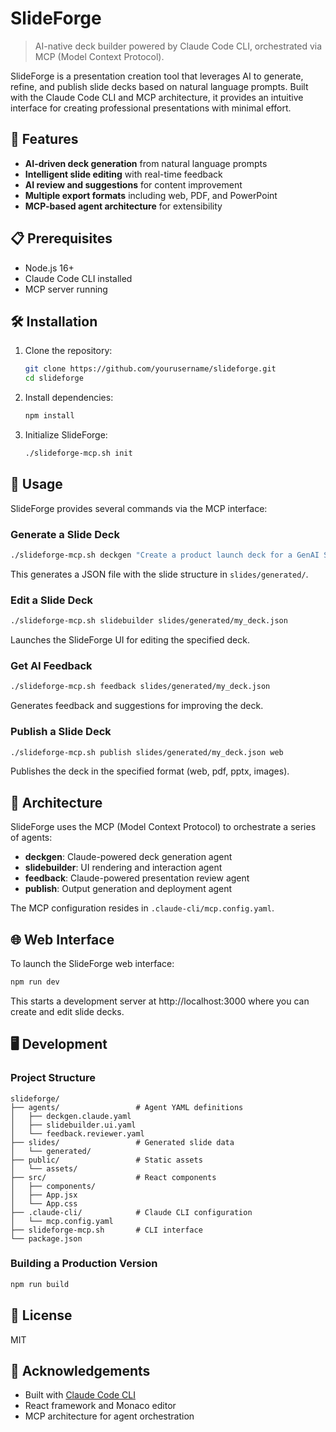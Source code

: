 # SlideForge

> AI-native deck builder powered by Claude Code CLI, orchestrated via MCP (Model Context Protocol).

SlideForge is a presentation creation tool that leverages AI to generate, refine, and publish slide decks based on natural language prompts. Built with the Claude Code CLI and MCP architecture, it provides an intuitive interface for creating professional presentations with minimal effort.

## 🚀 Features

- **AI-driven deck generation** from natural language prompts
- **Intelligent slide editing** with real-time feedback
- **AI review and suggestions** for content improvement
- **Multiple export formats** including web, PDF, and PowerPoint
- **MCP-based agent architecture** for extensibility

## 📋 Prerequisites

- Node.js 16+
- Claude Code CLI installed
- MCP server running

## 🛠️ Installation

1. Clone the repository:
   ```bash
   git clone https://github.com/yourusername/slideforge.git
   cd slideforge
   ```

2. Install dependencies:
   ```bash
   npm install
   ```

3. Initialize SlideForge:
   ```bash
   ./slideforge-mcp.sh init
   ```

## 📖 Usage

SlideForge provides several commands via the MCP interface:

### Generate a Slide Deck

```bash
./slideforge-mcp.sh deckgen "Create a product launch deck for a GenAI SaaS tool"
```

This generates a JSON file with the slide structure in `slides/generated/`.

### Edit a Slide Deck

```bash
./slideforge-mcp.sh slidebuilder slides/generated/my_deck.json
```

Launches the SlideForge UI for editing the specified deck.

### Get AI Feedback

```bash
./slideforge-mcp.sh feedback slides/generated/my_deck.json
```

Generates feedback and suggestions for improving the deck.

### Publish a Slide Deck

```bash
./slideforge-mcp.sh publish slides/generated/my_deck.json web
```

Publishes the deck in the specified format (web, pdf, pptx, images).

## 🧩 Architecture

SlideForge uses the MCP (Model Context Protocol) to orchestrate a series of agents:

- **deckgen**: Claude-powered deck generation agent
- **slidebuilder**: UI rendering and interaction agent
- **feedback**: Claude-powered presentation review agent
- **publish**: Output generation and deployment agent

The MCP configuration resides in `.claude-cli/mcp.config.yaml`.

## 🌐 Web Interface

To launch the SlideForge web interface:

```bash
npm run dev
```

This starts a development server at http://localhost:3000 where you can create and edit slide decks.

## 🖥️ Development

### Project Structure

```
slideforge/
├── agents/                 # Agent YAML definitions
│   ├── deckgen.claude.yaml
│   ├── slidebuilder.ui.yaml
│   └── feedback.reviewer.yaml
├── slides/                 # Generated slide data
│   └── generated/
├── public/                 # Static assets
│   └── assets/
├── src/                    # React components
│   ├── components/
│   ├── App.jsx
│   └── App.css
├── .claude-cli/            # Claude CLI configuration
│   └── mcp.config.yaml
├── slideforge-mcp.sh       # CLI interface
└── package.json
```

### Building a Production Version

```bash
npm run build
```

## 📜 License

MIT

## 🙏 Acknowledgements

- Built with [Claude Code CLI](https://anthropic.com)
- React framework and Monaco editor
- MCP architecture for agent orchestration